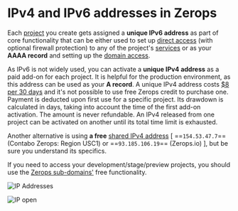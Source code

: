 # IPv4 and IPv6 addresses in Zerops

Each [project]() you create gets assigned a **unique IPv6 address** as part of core functionality that can be either used to set up [direct access]() (with optional firewall protection) to any of the project's [services]() or as your **AAAA record** and setting up the [domain access]().

As IPv6 is not widely used, you can activate a **unique IPv4 address** as a paid add-on for each project. It is helpful for the production environment, as this address can be used as your **A record**. A unique IPv4 address costs [$8 per 30 days]() and it's not possible to use free Zerops credit to purchase one. Payment is deducted upon first use for a specific project. Its drawdown is calculated in days, taking into account the time of the first add-on activation. The amount is never refundable. An IPv4 released from one project can be activated on another until its total time limit is exhausted.

Another alternative is using **a free** [shared IPv4 address](/documentation/routing/using-shared-ipv4.html) [ ==`154.53.47.7`== (Contabo Zerops: Region USC1) or ==`93.185.106.19`== (Zerops.io) ], but be sure you understand its specifics.

If you need to access your development/stage/preview projects, you should use the [Zerops sub-domains']() free functionality.


![IP Addresses](/ip-address.png "IP Addresses")

![IP open](/ip-open.png "IP open")
